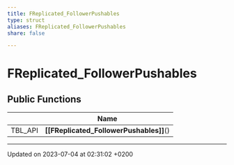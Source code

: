 ```yaml
---
title: FReplicated_FollowerPushables
type: struct
aliases: FReplicated_FollowerPushables
share: false

---
```


# FReplicated_FollowerPushables





## Public Functions

|                | Name           |
| -------------- | -------------- |
| TBL_API | **[[FReplicated_FollowerPushables]]**() |

-------------------------------

Updated on 2023-07-04 at 02:31:02 +0200